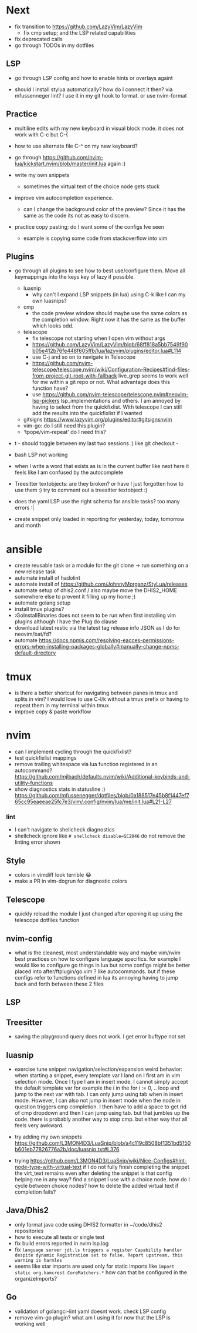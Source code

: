 # Next

* fix transition to https://github.com/LazyVim/LazyVim
  * fix cmp setup; and the LSP related capabilities
* fix deprecated calls
* go through TODOs in my dotfiles

## LSP
* go through LSP config and how to enable hints or overlays againt

* should I install stylua automatically? how do I connect it then? via mfussenneger lint?
  I use it in my git hook to format. or use nvim-format

## Practice
* multiline edits with my new keyboard in visual block mode. it does not work with C-c but C-{
* how to use alternate file C-^ on my new keyboard?

* go through https://github.com/nvim-lua/kickstart.nvim/blob/master/init.lua again :)

* write my own snippets
  * sometimes the virtual text of the choice node gets stuck
* improve vim autocompletion experience.
  * can I change the background color of the preview? Since it has the same as the code its not as
  easy to discern.
* practice copy pasting; do I want some of the configs Ive seen
  * example is copying some code from stackoverflow into vim

## Plugins
* go through all plugins to see how to best use/configure them. Move all keymappings into the keys
key of lazy if possible.
  * luasnip
    * why can't I expand LSP snippets (in lua) using C-k like I can my own luasnips?
  * cmp
    * the code preview window should maybe use the same colors as the completion window. Right now
    it has the same as the buffer which looks odd.
  * telescope
    * fix telescope not starting when I open vim without args
    * https://github.com/LazyVim/LazyVim/blob/68ff818a5bb7549f90b05e412b76fe448f605ffb/lua/lazyvim/plugins/editor.lua#L114
    * use C-j and so on to navigate in Telescope
    * https://github.com/nvim-telescope/telescope.nvim/wiki/Configuration-Recipes#find-files-from-project-git-root-with-fallback
      live_grep seems to work well for me within a git repo or not. What advantage does this
      function have?
    * use https://github.com/nvim-telescope/telescope.nvim#neovim-lsp-pickers lsp_implementations
    and others. I am annoyed by having to select from the quickfixlist. With telescope I can still
    add the results into the quickfixlist if I wanted
  * gitsigns https://www.lazyvim.org/plugins/editor#gitsignsnvim
  * vim-go: do I still need this plugin?
  * 'tpope/vim-repeat' do I need this?

* t - should toggle between my last two sessions :) like git checkout -
* bash LSP not working
* when I write a word that exists as is in the current buffer like next here it feels like
I am confused by the autocomplete
* Treesitter textobjects: are they broken? or have I just forgotten how to use them :) try to comment out a treesitter textobject :)
* does the yaml LSP use the right schema for ansible tasks? too many errors :|
* create snippet only loaded in reporting for yesterday, today, tomorrow and month

# ansible

* create reusable task or a module for the git clone -> run something on a new release task
* automate install of hadolint
* automate install of https://github.com/JohnnyMorganz/StyLua/releases
* automate setup of dhis2.conf / also maybe move the DHIS2_HOME somewhere else to prevent it filling up my home ;)
* automate golang setup
* install tmux plugins?
* :GoInstallBinaries does not seem to be run when first installing vim plugins although I have the
Plug do clause
* download latest restic via the latest tag release info JSON as I do for neovim/bat/fd?
* automate https://docs.npmjs.com/resolving-eacces-permissions-errors-when-installing-packages-globally#manually-change-npms-default-directory

# tmux

* is there a better shortcut for navigating between panes in tmux and splits in vim? I would love to
use C-l/k without a tmux prefix or having to repeat them in my terminal within tmux
* improve copy & paste workflow

# nvim

* can I implement cycling through the quickfixlist?
* test quickfixlist mappings
* remove trailing whitespace via lua function registered in an autocommand?
https://github.com/mjlbach/defaults.nvim/wiki/Additional-keybinds-and-utility-functions
* show diagnostics stats in statusline :) https://github.com/mfussenegger/dotfiles/blob/0a188517e45b8f1447ef765cc95eaeeae25fc7e3/vim/.config/nvim/lua/me/init.lua#L21-L27

### lint

* I can't navigate to shellcheck diagnostics
* shellcheck ignore like `# shellcheck disable=SC2046` do not remove the linting error shown

## Style

* colors in vimdiff look terrible :joy:
* make a PR in vim-dogrun for diagnostic colors

## Telescope

* quickly reload the module I just changed after opening it up using the telescope dotfiles function

## nvim-config

* what is the cleanest, most understandable way and maybe vim/nvim best
practices on how to configure language specifics. for example I would like to
configure go things in lua but some configs might be better placed into
after/ftplugin/go.vim ? like autocommands. but if these configs refer to
functions defined in lua its annoying having to jump back and forth between
these 2 files

## LSP

## Treesitter

* saving the playground query does not work. I get error buftype not set

## luasnip

* exercise tune snippet navigation/selection/expansion
weird behavior: when starting a snippet, every template var I land on
I first am in vim selection mode. Once I type I am in insert mode.
I cannot simply accept the default template var for example the
i in the for i := 0, .. loop and jump to the next var with tab.
I can only jump using tab when in insert mode. However, I can also
not jump in insert mode when the node in question triggers cmp completion.
I then have to add a space to get rid of cmp dropdown and then I can jump
using tab. but that jumbles up the code. there is probably another
way to stop cmp. but either way that all feels very awkward.

* try adding my own snippets
https://github.com/L3MON4D3/LuaSnip/blob/a4c119c8508bf1351bd5150b601eb77826776a2b/doc/luasnip.txt#L376

* trying https://github.com/L3MON4D3/LuaSnip/wiki/Nice-Configs#hint-node-type-with-virtual-text
 if I do not fully finish completing the snippet the virt_text remains even
 after deleting the snippet
 is that config helping me in any way? find a snippet I use with a choice
 node. how do I cycle between choice nodes?
 how to delete the added virtual text if completion fails?

## Java/Dhis2

* only format java code using DHIS2 formatter in ~/code/dhis2 repositories
* how to execute all tests or single test
* fix build errors reported in nvim lsp.log
* fix
`language server jdt.ls triggers a register Capability handler despite dynamic Registration set to false. Report upstream, this warning is harmles`
* seems like star imports are used only for static imports like
`import static org.hamcrest.CoreMatchers.*`
how can that be configured in the organizeImports?

## Go

* validation of golangci-lint yaml doesnt work. check LSP config
* remove vim-go plugin? what am I using it for now that the LSP is working well
